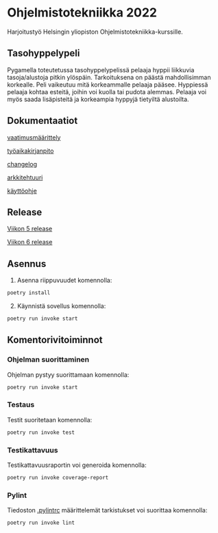 # Ohjelmistotekniikka 2022

Harjoitustyö Helsingin yliopiston Ohjelmistotekniikka-kurssille.

## Tasohyppelypeli

Pygamella toteutetussa tasohyppelypelissä pelaaja hyppii liikkuvia tasoja/alustoja pitkin ylöspäin. Tarkoituksena on päästä mahdollisimman korkealle. Peli vaikeutuu mitä korkeammalle pelaaja pääsee. Hyppiessä pelaaja kohtaa esteitä, joihin voi kuolla tai pudota alemmas. Pelaaja voi myös saada lisäpisteitä ja korkeampia hyppyjä tietyiltä alustoilta.

## Dokumentaatiot

[vaatimusmäärittely](https://github.com/nicolaskivimaki/ot-harjoitustyo22/blob/master/tasohyppelypeli/dokumentaatio/vaatimusmaarittely.md)

[työaikakirjanpito](https://github.com/nicolaskivimaki/ot-harjoitustyo22/blob/master/tasohyppelypeli/dokumentaatio/tuntikirjanpito.md)

[changelog](https://github.com/nicolaskivimaki/ot-harjoitustyo22/blob/master/tasohyppelypeli/dokumentaatio/changelog.md)

[arkkitehtuuri](https://github.com/nicolaskivimaki/ot-harjoitustyo22/blob/master/tasohyppelypeli/dokumentaatio/arkkitehtuuri.md)

[käyttöohje](https://github.com/nicolaskivimaki/ot-harjoitustyo22/blob/master/tasohyppelypeli/dokumentaatio/kayttoohje.md)

## Release

[Viikon 5 release](https://github.com/nicolaskivimaki/ot-harjoitustyo22/releases/tag/viikko5)

[Viikon 6 release](https://github.com/nicolaskivimaki/ot-harjoitustyo22/releases/tag/viikko6)


## Asennus

1. Asenna riippuvuudet komennolla:

```bash
poetry install
```

2. Käynnistä sovellus komennolla:

```bash
poetry run invoke start
```

## Komentorivitoiminnot

### Ohjelman suorittaminen

Ohjelman pystyy suorittamaan komennolla:

```bash
poetry run invoke start
```

### Testaus

Testit suoritetaan komennolla:

```bash
poetry run invoke test
```

### Testikattavuus

Testikattavuusraportin voi generoida komennolla:

```bash
poetry run invoke coverage-report
```
### Pylint

Tiedoston [.pylintrc](https://github.com/nicolaskivimaki/ot-harjoitustyo22/blob/master/tasohyppelypeli/.pylintrc) määrittelemät tarkistukset voi suorittaa komennolla:

```bash
poetry run invoke lint
```
